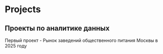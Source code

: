 # Projects
## Проекты по аналитике данных
Первый проект - Рынок заведений общественного питания Москвы в 2025 году
